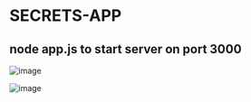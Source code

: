 # SECRETS-APP
## node app.js to start server on port 3000

![image](https://user-images.githubusercontent.com/62508572/116676154-43234080-a9c4-11eb-8653-55493139c974.png)

![image](https://user-images.githubusercontent.com/62508572/116676256-61893c00-a9c4-11eb-88fd-4a17e3be3e57.png)

